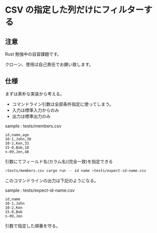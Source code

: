# CSV の指定した列だけにフィルターする

## 注意

Rust 勉強中の自習課題です。

クローン、使用は自己責任でお願い致します。

## 仕様

まずは素朴な実装から考える。

- コマンドライン引数は全部条件指定に使ってしまう。
- 入力は標準入力からのみ
- 出力は標準出力のみ

sample : tests/members.csv
```csv
id,name,age
10-1,John,30
10-2,Ken,33
15-0,Bob,18
n-09,Jen,48
```

引数にてフィールド名(カラム名)(完全一致)を指定できる
```sh
<tests/members.csv cargo run -- id name >tests/expect-id-name.csv
```
このコマンドラインの出力は下記のようになる。

sample : tests/expect-id-name.csv
```csv
id,name
10-1,John
10-2,Ken
15-0,Bob
n-09,Jen
```

引数で指定した順番を守る。
